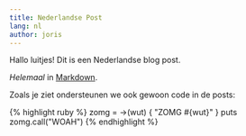 ```yaml
---
title: Nederlandse Post
lang: nl
author: joris
---
```


Hallo luitjes! Dit is een Nederlandse blog post.

*Helemaal* in [Markdown][1].

Zoals je ziet ondersteunen we ook gewoon code in de posts:

{% highlight ruby %}
zomg = ->(wut) {
  "ZOMG #{wut}"
}
puts zomg.call("WOAH")
{% endhighlight %}

[1]: http://daringfireball.net/projects/markdown/syntax
